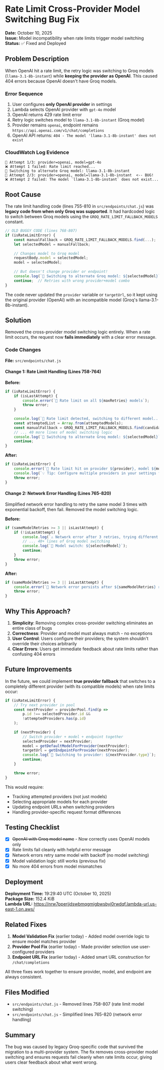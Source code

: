 # Rate Limit Cross-Provider Model Switching Bug Fix

**Date:** October 10, 2025  
**Issue:** Model incompatibility when rate limits trigger model switching  
**Status:** ✅ Fixed and Deployed

## Problem Description

When OpenAI hit a rate limit, the retry logic was switching to Groq models (`llama-3.1-8b-instant`) while **keeping the provider as OpenAI**. This caused 404 errors because OpenAI doesn't have Groq models.

### Error Sequence

1. User configures **only OpenAI provider** in settings
2. Lambda selects OpenAI provider with `gpt-4o` model
3. OpenAI returns 429 rate limit error
4. Retry logic switches model to `llama-3.1-8b-instant` (Groq model)
5. Provider remains `openai`, endpoint remains `https://api.openai.com/v1/chat/completions`
6. OpenAI API returns: `404 - The model 'llama-3.1-8b-instant' does not exist`

### CloudWatch Log Evidence

```
🔄 Attempt 1/3: provider=openai, model=gpt-4o
❌ Attempt 1 failed: Rate limit reached...
🚀 Switching to alternate Groq model: llama-3.1-8b-instant
🔄 Attempt 2/3: provider=openai, model=llama-3.1-8b-instant  <-- BUG!
❌ Attempt 2 failed: The model `llama-3.1-8b-instant` does not exist...
```

## Root Cause

The rate limit handling code (lines 755-810 in `src/endpoints/chat.js`) was **legacy code from when only Groq was supported**. It had hardcoded logic to switch between Groq models using the `GROQ_RATE_LIMIT_FALLBACK_MODELS` constant.

```javascript
// OLD BUGGY CODE (lines 768-807)
if (isRateLimitError) {
    const manualFallback = GROQ_RATE_LIMIT_FALLBACK_MODELS.find(...);
    let selectedModel = manualFallback;
    
    // Changes model to Groq model
    requestBody.model = selectedModel;
    model = selectedModel;
    
    // But doesn't change provider or endpoint!
    console.log(`🚀 Switching to alternate Groq model: ${selectedModel}`);
    continue;  // Retries with wrong provider+model combo
}
```

The code never updated the `provider` variable or `targetUrl`, so it kept using the original provider (OpenAI) with an incompatible model (Groq's llama-3.1-8b-instant).

## Solution

Removed the cross-provider model switching logic entirely. When a rate limit occurs, the request now **fails immediately** with a clear error message.

### Code Changes

**File:** `src/endpoints/chat.js`

#### Change 1: Rate Limit Handling (Lines 758-764)

**Before:**
```javascript
if (isRateLimitError) {
    if (isLastAttempt) {
        console.error(`🛑 Rate limit on all ${maxRetries} models`);
        throw error;
    }
    
    console.log(`🔀 Rate limit detected, switching to different model...`);
    const attemptedList = Array.from(attemptedModels);
    const manualFallback = GROQ_RATE_LIMIT_FALLBACK_MODELS.find(candidate => !attemptedModels.has(candidate));
    // ... 40 more lines of model switching logic
    console.log(`🚀 Switching to alternate Groq model: ${selectedModel}`);
    continue;
}
```

**After:**
```javascript
if (isRateLimitError) {
    console.error(`🛑 Rate limit hit on provider ${provider}, model ${model}`);
    console.log(`💡 Tip: Configure multiple providers in your settings to enable automatic fallback`);
    throw error;
}
```

#### Change 2: Network Error Handling (Lines 765-820)

Simplified network error handling to retry the same model 3 times with exponential backoff, then fail. Removed the model switching logic.

**Before:**
```javascript
if (sameModelRetries >= 3 || isLastAttempt) {
    if (!isLastAttempt) {
        console.log(`⚠️ Network error after 3 retries, trying different model...`);
        // ... 40+ lines of Groq model switching
        console.log(`🔀 Model switch: ${selectedModel}`);
        continue;
    }
    throw error;
}
```

**After:**
```javascript
if (sameModelRetries >= 3 || isLastAttempt) {
    console.error(`🛑 Network error persists after ${sameModelRetries} retries`);
    throw error;
}
```

## Why This Approach?

1. **Simplicity**: Removing complex cross-provider switching eliminates an entire class of bugs
2. **Correctness**: Provider and model must always match - no exceptions
3. **User Control**: Users configure their providers; the system shouldn't override their choices arbitrarily
4. **Clear Errors**: Users get immediate feedback about rate limits rather than confusing 404 errors

## Future Improvements

In the future, we could implement **true provider fallback** that switches to a completely different provider (with its compatible models) when rate limits occur:

```javascript
if (isRateLimitError) {
    // Try next provider in pool
    const nextProvider = providerPool.find(p => 
        p.id !== selectedProvider.id && 
        !attemptedProviders.has(p.id)
    );
    
    if (nextProvider) {
        // Switch provider + model + endpoint together
        selectedProvider = nextProvider;
        model = getDefaultModelForProvider(nextProvider);
        targetUrl = getEndpointForProvider(nextProvider);
        console.log(`🔀 Switching to provider: ${nextProvider.type}`);
        continue;
    }
    
    throw error;
}
```

This would require:
- Tracking attempted providers (not just models)
- Selecting appropriate models for each provider
- Updating endpoint URLs when switching providers
- Handling provider-specific request format differences

## Testing Checklist

- [x] ~~OpenAI with Groq model name~~ - Now correctly uses OpenAI models only
- [x] Rate limits fail cleanly with helpful error message
- [x] Network errors retry same model with backoff (no model switching)
- [x] Model validation logic still works (previous fix)
- [x] No more 404 errors from model mismatches

## Deployment

**Deployment Time:** 19:29:40 UTC (October 10, 2025)  
**Package Size:** 152.4 KiB  
**Lambda URL:** https://nrw7pperjjdswbmqgmigbwsbyi0rwdqf.lambda-url.us-east-1.on.aws/

## Related Fixes

1. **Model Validation Fix** (earlier today) - Added model override logic to ensure model matches provider
2. **Provider Pool Fix** (earlier today) - Made provider selection use user-configured providers
3. **Endpoint URL Fix** (earlier today) - Added smart URL construction for `/chat/completions`

All three fixes work together to ensure provider, model, and endpoint are always consistent.

## Files Modified

- `src/endpoints/chat.js` - Removed lines 758-807 (rate limit model switching)
- `src/endpoints/chat.js` - Simplified lines 765-820 (network error handling)

## Summary

The bug was caused by legacy Groq-specific code that survived the migration to a multi-provider system. The fix removes cross-provider model switching and ensures requests fail cleanly when rate limits occur, giving users clear feedback about what went wrong.
